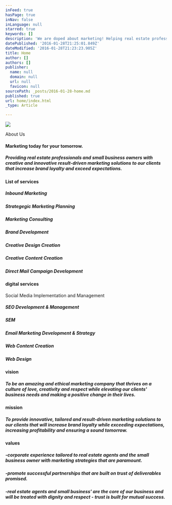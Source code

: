 ```yaml
---
inFeed: true
hasPage: true
inNav: false
inLanguage: null
starred: true
keywords: []
description: 'We are doped about marketing! Helping real estate professionals and small businesses succeed via marketing! Call us! 703.791.9142.'
datePublished: '2016-01-28T21:25:01.849Z'
dateModified: '2016-01-28T21:23:23.905Z'
title: Home
author: []
authors: []
publisher:
  name: null
  domain: null
  url: null
  favicon: null
sourcePath: _posts/2016-01-28-home.md
published: true
url: home/index.html
_type: Article

---
```

![](https://the-grid-user-content.s3-us-west-2.amazonaws.com/3d815c63-4036-4ca6-8193-bf10f53e2ea4.jpg)

About Us

#### Marketing today for your tomorrow.

##### Providing real estate professionals and small business owners with creative and innovative result-driven marketing solutions to our clients that increase brand loyalty and exceed expectations.

#### List of services

##### Inbound Marketing

##### Strategegic Marketing Planning

##### Marketing Consulting

##### Brand Development

##### Creative Design Creation

##### Creative Content Creation

##### Direct Mail Campaign Development

#### digital services

Social Media Implementation and Management

##### SEO Development & Management

##### SEM

##### Email Marketing Development & Strategy

##### Web Content Creation

##### Web Design

#### vision

##### To be an amazing and ethical marketing company that thrives on a culture of love, creativity and respect while elevating our clients' business needs and making a positive change in their lives.

#### mission

##### To provide innovative, tailored and result-driven marketing solutions to our clients that will increase brand loyalty while exceeding expectations, increasing profitability and ensuring a sound tomorrow. 

#### values

##### -corporate experience tailored to real estate agents and the small business owner with marketing strategies that are paramount.

##### -promote successful partnerships that are built on trust of deliverables promised.

##### -real estate agents and small business' are the core of our business and will be treated with dignity and respect - trust is built for mutual success.